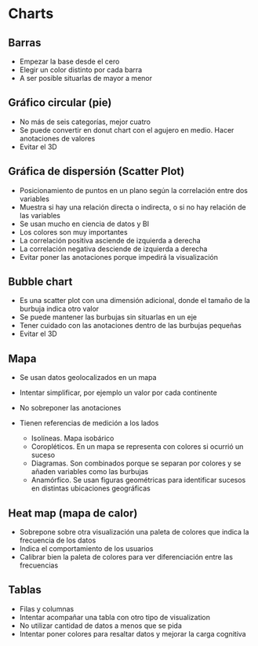 # Charts

## Barras
- Empezar la base desde el cero
- Elegir un color distinto por cada barra
- A ser posible situarlas de mayor a menor

## Gráfico circular (pie)
- No más de seis categorías, mejor cuatro
- Se puede convertir en donut chart con el agujero en medio. Hacer anotaciones de valores
- Evitar el 3D

## Gráfica de dispersión (Scatter Plot)
- Posicionamiento de puntos en un plano según la correlación entre dos variables
- Muestra si hay una relación directa o indirecta, o si no hay relación de las variables 
- Se usan mucho en ciencia de datos y BI
- Los colores son muy importantes
- La correlación positiva asciende de izquierda a derecha
- La correlación negativa desciende de izquierda a derecha
- Evitar poner las anotaciones porque impedirá la visualización

## Bubble chart
- Es una scatter plot con una dimensión adicional, donde el tamaño de la burbuja indica otro valor
- Se puede mantener las burbujas sin situarlas en un eje
- Tener cuidado con las anotaciones dentro de las burbujas pequeñas
- Evitar el 3D

## Mapa
- Se usan datos geolocalizados en un mapa
- Intentar simplificar, por ejemplo un valor por cada continente
- No sobreponer las anotaciones
- Tienen referencias de medición a los lados

    - Isolíneas. Mapa isobárico
    - Coropléticos. En un mapa se representa con colores si ocurrió un suceso
    - Diagramas. Son combinados porque se separan por colores y se añaden variables como las burbujas
    - Anamórfico. Se usan figuras geométricas para identificar sucesos en distintas ubicaciones geográficas

## Heat map (mapa de calor)
- Sobrepone sobre otra visualización una paleta de colores que indica la frecuencia de los datos
- Indica el comportamiento de los usuarios
- Calibrar bien la paleta de colores para ver diferenciación entre las frecuencias

## Tablas
- Filas y columnas
- Intentar acompañar una tabla con otro tipo de visualization
- No utilizar cantidad de datos a menos que se pida
- Intentar poner colores para resaltar datos y mejorar la carga cognitiva